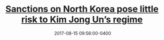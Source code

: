 ---
layout: post
title: <a href='https://www.ft.com/content/f905013a-8723-11e7-bf50-e1c239b45787' target="_blank">Sanctions on North Korea pose little risk to Kim Jong Un’s regime</a> 
date:  2017-08-15 09:56:00-0400
description: 
tags: International_Relations
categories: English
---